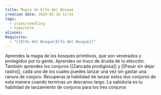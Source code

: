 ```yaml
---
title: Magia de Elfo del Bosque
creation date: 2024-02-16 13:41
tags:
  - state/seedling
  - type/note
aliases: 
Requisito:
  - "[[Elfo del Bosque|Elfo del Bosque]]"
---
```


Aprendes la magia de los bosques primitivos, que son venerados y protegidos por tu gente.
Aprendes un truco de druida de tu elección. También aprendes los conjuros [[Zancada prodigiosa]] y
[[Pasar sin dejar rastro]], cada uno de los cuales puedes lanzar una vez sin gastar una ranura de conjuro.
Recuperas la habilidad de lanzar estos dos conjuros de esta manera cuando terminas un descanso
largo. La sabiduría es tu habilidad de lanzamiento de conjuros para los tres conjuros
